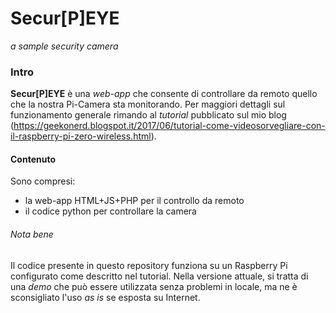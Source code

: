 # Secur[P]EYE
*a sample security camera*

### Intro
**Secur[P]EYE** è una *web-app* che consente di controllare da remoto quello che la nostra Pi-Camera sta monitorando. Per maggiori dettagli sul funzionamento generale rimando al *tutorial* pubblicato sul mio blog (https://geekonerd.blogspot.it/2017/06/tutorial-come-videosorvegliare-con-il-raspberry-pi-zero-wireless.html).

#### Contenuto
Sono compresi:
- la web-app HTML+JS+PHP per il controllo da remoto
- il codice python per controllare la camera

###### Nota bene
Il codice presente in questo repository funziona su un Raspberry Pi configurato come descritto nel tutorial. Nella versione attuale, si tratta di una *demo* che può essere utilizzata senza problemi in locale, ma ne è sconsigliato l'uso *as is* se esposta su Internet.
